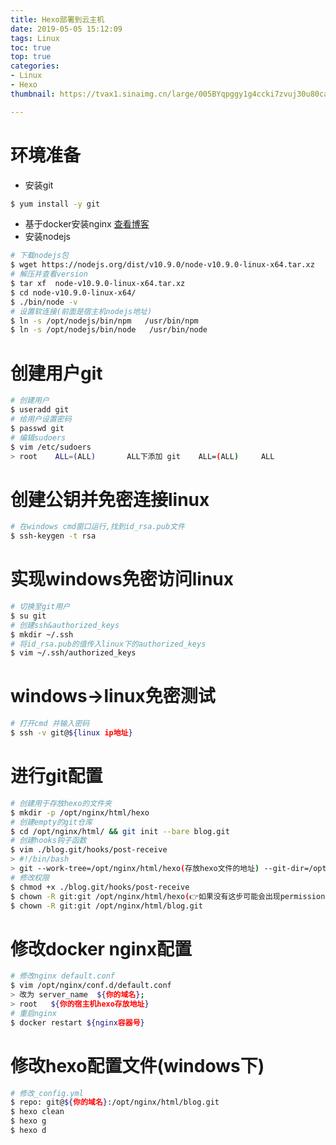 ```yaml
---
title: Hexo部署到云主机
date: 2019-05-05 15:12:09
tags: Linux
toc: true
top: true
categories:
- Linux
- Hexo
thumbnail: https://tvax1.sinaimg.cn/large/005BYqpggy1g4ccki7zvuj30u80caaaf.jpg

---
```


# 环境准备
* 安装git
``` bash
$ yum install -y git
```

* 基于docker安装nginx
<a href="https://www.leejay.top/2019/05/05/Docker%E4%B8%8B%E5%AE%89%E8%A3%85nginx/">查看博客</a>
* 安装nodejs
``` bash
# 下载nodejs包
$ wget https://nodejs.org/dist/v10.9.0/node-v10.9.0-linux-x64.tar.xz
# 解压并查看version
$ tar xf  node-v10.9.0-linux-x64.tar.xz
$ cd node-v10.9.0-linux-x64/
$ ./bin/node -v
# 设置软连接(前面是宿主机nodejs地址)
$ ln -s /opt/nodejs/bin/npm   /usr/bin/npm
$ ln -s /opt/nodejs/bin/node   /usr/bin/node
```
<!-- more -->
# 创建用户git

``` bash
# 创建用户
$ useradd git
# 给用户设置密码
$ passwd git
# 编辑sudoers
$ vim /etc/sudoers
> root    ALL=(ALL)       ALL下添加 git    ALL=(ALL)     ALL
```

# 创建公钥并免密连接linux
``` bash
# 在windows cmd窗口运行,找到id_rsa.pub文件
$ ssh-keygen -t rsa
```

# 实现windows免密访问linux
``` bash
# 切换至git用户
$ su git
# 创建ssh&authorized_keys
$ mkdir ~/.ssh
# 将id_rsa.pub的值传入linux下的authorized_keys
$ vim ~/.ssh/authorized_keys
```

# windows->linux免密测试
``` bash
# 打开cmd 并输入密码
$ ssh -v git@${linux ip地址}
```

# 进行git配置
``` bash
# 创建用于存放hexo的文件夹
$ mkdir -p /opt/nginx/html/hexo
# 创建empty的git仓库
$ cd /opt/nginx/html/ && git init --bare blog.git
# 创建hooks钩子函数
$ vim ./blog.git/hooks/post-receive
> #!/bin/bash
> git --work-tree=/opt/nginx/html/hexo(存放hexo文件的地址) --git-dir=/opt/nginx/html/blog.git(blog.git文件地址) checkout -f
# 修改权限
$ chmod +x ./blog.git/hooks/post-receive
$ chown -R git:git /opt/nginx/html/hexo(👉如果没有这步可能会出现permission问题!)
$ chown -R git:git /opt/nginx/html/blog.git
```

# 修改docker nginx配置
``` bash
# 修改nginx default.conf
$ vim /opt/nginx/conf.d/default.conf
> 改为 server_name  ${你的域名};
> root   ${你的宿主机hexo存放地址}
# 重启nginx
$ docker restart ${nginx容器号}
```

# 修改hexo配置文件(windows下)
``` bash
# 修改_config.yml
$ repo: git@${你的域名}:/opt/nginx/html/blog.git
$ hexo clean
$ hexo g
$ hexo d
```
